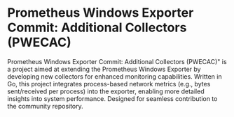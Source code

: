 # Prometheus Windows Exporter Commit: Additional Collectors (PWECAC)

Prometheus Windows Exporter Commit: Additional Collectors (PWECAC)" is a project aimed at extending the Prometheus Windows Exporter by developing new collectors for enhanced monitoring capabilities. Written in Go, this project integrates process-based network metrics (e.g., bytes sent/received per process) into the exporter, enabling more detailed insights into system performance. Designed for seamless contribution to the community repository.
